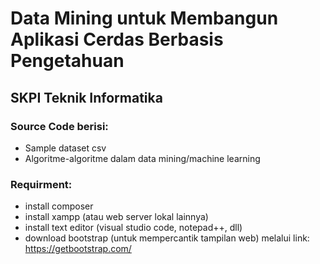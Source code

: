 # Data Mining untuk Membangun Aplikasi Cerdas Berbasis Pengetahuan
## SKPI Teknik Informatika

### Source Code berisi:
- Sample dataset csv
- Algoritme-algoritme dalam data mining/machine learning

### Requirment:
- install composer
- install xampp (atau web server lokal lainnya)
- install text editor (visual studio code, notepad++, dll)
- download bootstrap (untuk mempercantik tampilan web) melalui link: https://getbootstrap.com/
